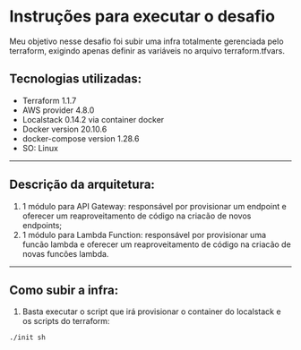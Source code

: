 # Instruções para executar o desafio
 
Meu objetivo nesse desafio foi subir uma infra totalmente gerenciada pelo terraform, exigindo apenas definir as variáveis no arquivo terraform.tfvars.
 
## Tecnologias utilizadas:
 
* Terraform 1.1.7
* AWS provider 4.8.0
* Localstack 0.14.2 via container docker
 * Docker version 20.10.6
 * docker-compose version 1.28.6
* SO: Linux
 
---
 
## Descrição da arquitetura:
 
1. 1 módulo para API Gateway: responsável por provisionar um endpoint e oferecer um reaproveitamento de código na criacão de novos endpoints;
1. 1 módulo para Lambda Function: responsável por provisionar uma funcão lambda e oferecer um reaproveitamento de código na criacão de novas funcões lambda.
 
---

## Como subir a infra:

1. Basta executar o script que irá provisionar o container do localstack e os scripts do terraform:

```
./init sh
```



